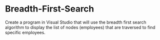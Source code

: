 # Breadth-First-Search
Create a program in Visual Studio that will use the breadth first search algorithm to display the list of nodes (employees) that are traversed to find specific employees. 
